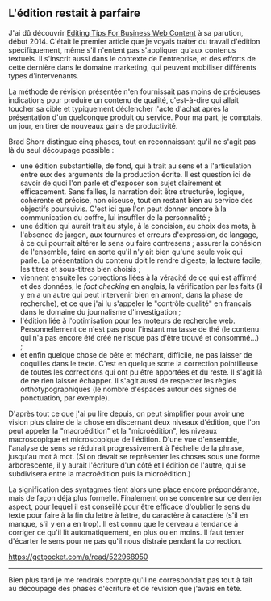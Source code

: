 ## L'édition restait à parfaire

J'ai dû découvrir [Editing Tips For Business Web Content][1] à sa parution, début 2014. C'était le premier article que je voyais traiter du travail d'édition spécifiquement, même s'il n'entent pas s'appliquer qu'aux contenus textuels. Il s'inscrit aussi dans le contexte de l'entreprise, et des efforts de cette dernière dans le domaine marketing, qui peuvent mobiliser différents types d'intervenants.

[1]: http://www.smashingmagazine.com/2014/01/14/editing-tips-for-business-web-content/

La méthode de révision présentée n'en fournissait pas moins de précieuses indications pour produire un contenu de qualité, c'est-à-dire qui allait toucher sa cible et typiquement déclencher l'acte d'achat après la présentation d'un quelconque produit ou service. Pour ma part, je comptais, un jour, en tirer de nouveaux gains de productivité.

Brad Shorr distingue cinq phases, tout en reconnaissant qu'il ne s'agit pas là du seul découpage possible :

- une édition substantielle, de fond, qui à trait au sens et à l'articulation entre eux des arguments de la production écrite. Il est question ici de savoir de quoi l'on parle et d'exposer son sujet clairement et efficacement. Sans failles, la narration doit être structurée, logique, cohérente et précise, non oiseuse, tout en restant bien au service des objectifs poursuivis. C'est ici que l'on peut donner encore à la communication du coffre, lui insuffler de la personnalité ;
- une édition qui aurait trait au style, à la concision, au choix des mots, à l'absence de jargon, aux tournures et erreurs d'expression, de langage, à ce qui pourrait altérer le sens ou faire contresens ; assurer la cohésion de l'ensemble, faire en sorte qu'il n'y ait bien qu'une seule voix qui parle. La présentation du contenu doit le rendre digeste, la lecture facile, les titres et sous-titres bien choisis ;
- viennent ensuite les corrections liées à la véracité de ce qui est affirmé et des données, le *fact checking* en anglais, la vérification par les faits (il y en a un autre qui peut intervenir bien en amont, dans la phase de recherche), et ce que j'ai lu s'appeler le "contrôle qualité" en français dans le domaine du journalisme d'investigation ;
- l'édition liée à l'optimisation pour les moteurs de recherche web. Personnellement ce n'est pas pour l'instant ma tasse de thé (le contenu qui n'a pas encore été créé ne risque pas d'être trouvé et consommé...) ;
- et enfin quelque chose de bête et méchant, difficile, ne pas laisser de coquilles dans le texte. C'est en quelque sorte la correction pointilleuse de toutes les corrections qui ont pu être apportées et du reste. Il s'agit là de ne rien laisser échapper. Il s'agit aussi de respecter les règles orthotypographiques (le nombre d'espaces autour des signes de ponctuation, par exemple).

D'après tout ce que j'ai pu lire depuis, on peut simplifier pour avoir une vision plus claire de la chose en discernant deux niveaux d'édition, que l'on peut appeler la "macroédition" et la "microédition", les niveaux macroscopique et microscopique de l'édition.  D'une vue d'ensemble, l'analyse de sens se réduirait progressivement à l'échelle de la phrase, jusqu'au mot à mot. (Si on devait se représenter les choses sous une forme arborescente, il y aurait l'écriture d'un côté et l'édition de l'autre, qui se subdivisera entre la macroédition puis la microédition.)

La signification des syntagmes tient alors une place encore prépondérante, mais de façon déjà plus formelle. Finalement on se concentre sur ce dernier aspect, pour lequel il est conseillé pour être efficace d'oublier le sens du texte pour faire à la fin du lettre à lettre, du caractère à caractère (s'il en manque, s'il y en a en trop). Il est connu que le cerveau a tendance à corriger ce qu'il lit automatiquement, en plus ou en moins. Il faut tenter d'écarter le sens pour ne pas qu'il nous distraie pendant la correction.

<https://getpocket.com/a/read/522968950>

***

Bien plus tard je me rendrais compte qu'il ne correspondait pas tout à fait au découpage des phases d'écriture et de révision que j'avais en tête.
